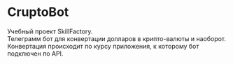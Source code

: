 # CruptoBot
Учебный проект SkillFactory.<br>
Телеграмм бот для конвертации долларов в крипто-валюты и наоборот.<br>
Конвертация происходит по курсу приложения, к которому бот подключен по API. 
